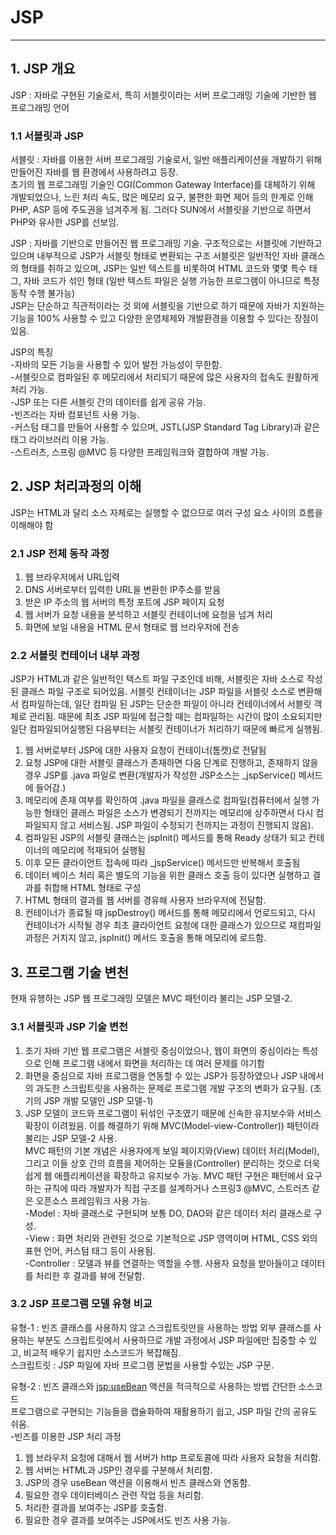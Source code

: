 #  JSP
--------------
## 1. JSP 개요
JSP : 자바로 구현된 기술로서, 특히 서블릿이라는 서버 프로그래밍 기술에 기반한 웹 프로그래밍 언어

### 1.1 서블릿과 JSP
서블릿 : 자바를 이용한 서버 프로그래밍 기술로서, 일반 애플리케이션을 개발하기 위해 만들어진 자바를 웹 환경에서 사용하려고 등장.  
초기의 웹 프로그래밍 기술인 CGI(Common Gateway Interface)를 대체하기 위해 개발되었으나, 느린 처리 속도, 많은 메모리 요구, 불편한 화면 제어 등의 한계로 인해 PHP, ASP 등에 주도권을 넘겨주게 됨. 그러다 SUN에서 서블릿을 기반으로 하면서 PHP와 유사한 JSP를 선보임.

JSP : 자바를 기반으로 만들어진 웹 프로그래밍 기술.
구조적으로는 서블릿에 기반하고 있으며 내부적으로 JSP가 서블릿 형태로 변환되는 구조
서블릿은 일반적인 자바 클래스의 형태를 취하고 있으며, JSP는 일반 텍스트를 비롯하여 HTML 코드와 몇몇 특수 태그, 자바 코드가 섞인 형태
(일반 텍스트 파일은 실행 가능한 프로그램이 아니므로 특정 동작 수행 불가능)  
JSP는 단순하고 직관적이라는 것 외에 서블릿을 기반으로 하기 때문에 자바가 지원하는 기능을 100% 사용할 수 있고 다양한 운영체제와 개발환경을 이용할 수 있다는 장점이 있음. 

JSP의 특징  
-자바의 모든 기능을 사용할 수 있어 발전 가능성이 무한함.  
-서블릿으로 컴파일된 후 메모리에서 처리되기 때문에 많은 사용자의 접속도 원활하게 처리 가능.  
-JSP 또는 다른 서블릿 간의 데이터를 쉽게 공유 가능.  
-빈즈라는 자바 컴포넌트 사용 가능.  
-커스텀 태그를 만들어 사용할 수 있으며, JSTL(JSP Standard Tag Library)과 같은 태그 라이브러리 이용 가능.  
-스트러츠, 스프링 @MVC 등 다양한 프레임워크와 결합하여 개발 가능.  

## 2. JSP 처리과정의 이해
JSP는 HTML과 달리 소스 자체로는 실행할 수 없으므로 여러 구성 요소 사이의 흐름을 이해해야 함

### 2.1 JSP 전체 동작 과정
1. 웹 브라우저에서 URL입력
2. DNS 서버로부터 입력한 URL을 변환한 IP주소를 받음
3. 받은 IP 주소의 웹 서버의 특정 포트에 JSP 페이지 요청
4. 웹 서버가 요청 내용을 분석하고 서블릿 컨테이너에 요청을 넘겨 처리
5. 화면에 보일 내용을 HTML 문서 형태로 웹 브라우저에 전송
   

### 2.2 서블릿 컨테이너 내부 과정
JSP가 HTML과 같은 일반적인 텍스트 파일 구조인데 비해, 서블릿은 자바 소스로 작성된 클래스 파일 구조로 되어있음.
서블릿 컨테이너는 JSP 파일을 서블릿 소스로 변환해서 컴파일하는데, 일단 컴파일 된 JSP는 단순한 파일이 아니라 컨테이너에서 서블릿 객체로 관리됨.
때문에 최초 JSP 파일에 접근할 때는 컴파일하는 시간이 많이 소요되지만 일단 컴파일되어실행된 다음부터는 서블릿 컨테이너가 처리하기 때문에 빠르게 실행됨.

1. 웹 서버로부터 JSP에 대한 사용자 요청이 컨테이너(톰캣)로 전달됨
2. 요청 JSP에 대한 서블릿 클래스가 존재하면 다음 단계로 진행하고, 존재하지 않을 경우 JSP를 .java 파일로 변환(개발자가 작성한 JSP소스는 _jspService() 메서드에 들어감.)
3. 메모리에 존재 여부를 확인하여 .java 파일을 클래스로 컴파일(컴퓨터에서 실행 가능한 형태인 클래스 파일은 소스가 변경되기 전까지는 메모리에 상주하면서 다시 컴파일되지 않고 서비스됨. JSP 파일이 수정되기 전까지는 과정이 진행되지 않음).
4. 컴파일된 JSP의 서블릿 클래스는 jspInit() 메서드를 통해 Ready 상태가 되고 컨테이너의 메모리에 적재되어 실행됨
5. 이후 모든 클라이언트 접속에 따라 _jspService() 메서드만 반복해서 호출됨
6. 데이터 베이스 처리 혹은 별도의 기능을 위한 클래스 호출 등이 있다면 실행하고 결과를 취합해 HTML 형태로 구성
7. HTML 형태의 결과를 웹 서버를 경유해 사용자 브라우저에 전달함.
8. 컨테이너가 종료될 때 jspDestroy() 메서드를 통해 메모리에서 언로드되고, 다시 컨테이너가 시작될 경우 최초 클라이언트 요청에 대한 클래스가 있으므로 재컴파일 과정은 거치지 않고, jspInit() 메서드 호출을 통해 메모리에 로드함.

## 3. 프로그램 기술 변천
현재 유행하는 JSP 웹 프로그래밍 모델은 MVC 패턴이라 불리는 JSP 모델-2.

### 3.1 서블릿과 JSP 기술 변천
1. 초기 자바 기반 웹 프로그램은 서블릿 중심이었으나, 웹이 화면의 중심이라는 특성으로 인해 프로그램 내에서 화면을 처리하는 데 여러 문제를 야기함
2. 화면을 중심으로 자바 프로그램을 연동할 수 있는 JSP가 등장하였으나 JSP 내에서의 과도한 스크립트릿을 사용하는 문제로 프로그램 개발 구조의 변화가 요구됨. (초기의 JSP 개발 모델인 JSP 모델-1)
3. JSP 모델이 코드와 프로그램이 뒤섞인 구조였기 때문에 신속한 유지보수와 서비스 확장이 이려웠음. 
이를 해결하기 위해 MVC(Model-view-Controller)) 패턴이라 불리는 JSP 모델-2 사용.  
MVC 패턴의 기본 개념은 사용자에게 보일 페이지와(View) 데이터 처리(Model), 그리고 이들 상호 간의 흐름을 제어하는 모듈을(Controller) 분리하는 것으로 더욱 쉽게 웹 애플리케이션을 확장하고 유지보수 가능.   MVC 패턴 구현은 패턴에서 요구하는 규칙에 따라 개발자가 직접 구조를 설계하거나 스프링3 @MVC, 스트러츠 같은 오픈소스 프레임워크 사용 가능.  
-Model :  자바 클래스로 구현되며 보통 DO, DAO와 같은 데이터 처리 클래스로 구성.  
-View : 화면 처리와 관련된 것으로 기본적으로 JSP 영역이며 HTML, CSS 외의 표현 언어, 커스텀 태그 등이 사용됨.  
-Controller : 모델과 뷰를 연결하는 역할을 수행. 사용자 요청을 받아들이고 데이터를 처리한 후 결과를 뷰에 전달함.


### 3.2 JSP 프로그램 모델 유형 비교
유형-1 : 빈즈 클래스를 사용하지 않고 스크립트릿만을 사용하는 방법
외부 클래스를 사용하는 부분도 스크립트릿에서 사용하므로 개발 과정에서 JSP 파일에만 집중할 수 있고, 비교적 배우기 쉽지만 소스코드가 복잡해짐.  
스크립트릿 : JSP 파일에 자바 프로그램 문법을 사용할 수있는 JSP 구문.  

유형-2 : 빈즈 클래스와 <jsp:useBean> 액션을 적극적으로 사용하는 방법
간단한 소스코드  
프로그램으로 구현되는 기능들을 캡슐화하여 재활용하기 쉽고, JSP 파일 간의 공유도 쉬움.  
-빈즈를 이용한 JSP 처리 과정
1. 웹 브라우저 요청에 대해서 웹 서버가 http 프로토콜에 따라 사용자 요청을 처리함.
2. 웹 서버는 HTML과 JSP인 경우를 구분해서 처리함.
3. JSP의 경우 useBean 액션을 이용해서 빈즈 클래스와 연동함.
4. 필요한 경우 데이터베이스 관련 작업 등을 처리함.
5. 처리한 결과를 보여주는 JSP를 호출함.
6. 필요한 경우 결과를 보여주는 JSP에서도 빈즈 사용 가능.

